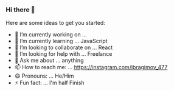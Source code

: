 ### Hi there 👋

Here are some ideas to get you started:

- 🔭 I’m currently working on ... 
- 🌱 I’m currently learning ... JavaScript
- 👯 I’m looking to collaborate on ... React
- 🤔 I’m looking for help with ... Freelance
- 💬 Ask me about ... anything
- 📫 How to reach me: ... https://instagram.com/ibragimov_477
- 😄 Pronouns: ... He/Him
- ⚡ Fun fact: ... I'm half Finish
